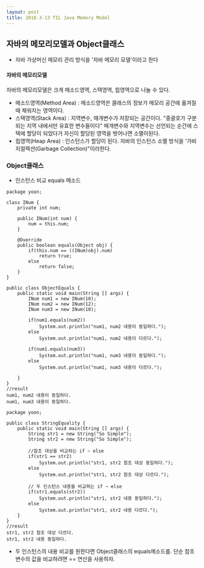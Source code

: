 ```yaml
---
layout: post
title: 2018-3-13 TIL Java Memory Model
---
```

## 자바의 메모리모델과 Object클래스

- 자바 가상머신 메모리 관리 방식을 '자바 메모리 모델'이라고 한다

#### 자바의 메모리모델

자바의 메모리모델은 크게 메소드영역, 스택영역, 힙영역으로 나눌 수 있다.


- 메소드영역(Method Area) : 메소드영역은 클래스의 정보가 메모리 공간에 옮겨질 때 채워지는 영역이다.
- 스택영역(Stack Area) : 지역변수, 매개변수가 저장되는 공간이다. "중괄호가 구분되는 지역 내에서만 유효한 변수들이다" 매개변수와 지역변수는 선언되는 순간에 스택에 할당이 되었다가 자신이 할당된 영역을 벗어나면 소멸이된다.
- 힙영역(Heap Area) : 인스턴스가 할당이 된다. 자바의 인스턴스 소멸 방식을 '가비지컬렉션(Garbage Collection)"이라한다.

### Object클래스

- 인스턴스 비교 equals 메소드

```
package yoon;

class INum {
    private int num;

    public INum(int num) {
        num = this.num;
    }

    @Override
    public boolean equals(Object obj) {
        if(this.num == ((INum)obj).num)
            return true;
        else
            return false;
    }
}

public class ObjectEquals {
    public static void main(String [] args) {
        INum num1 = new INum(10);
        INum num2 = new INum(12);
        INum num3 = new INum(10);

        if(num1.equals(num2))
            System.out.println("num1, num2 내용이 동일하다.");
        else
            System.out.println("num1, num2 내용이 다르다.");

        if(num1.equals(num3))
            System.out.println("num1, num3 내용이 동일하다.");
        else
            System.out.println("num1, num3 내용이 다르다.");

    }
}
//result
num1, num2 내용이 동일하다.
num1, num3 내용이 동일하다.
```

```
package yoon;

public class StringEquality {
    public static void main(String [] args) {
        String str1 = new String("So Simple");
        String str2 = new String("So Simple");

        //참조 대상을 비교하는 if ~ else
        if(str1 == str2)
            System.out.println("str1, str2 참조 대상 동일하다.");
        else
            System.out.println("str1, str2 참조 대상 다르다.");

        // 두 인스턴스 내용을 비교하는 if ~ else
        if(str1.equals(str2))
            System.out.println("str1, str2 내용 동일하다.");
        else
            System.out.println("str1, str2 내용 다르다.");
    }
}
//result
str1, str2 참조 대상 다르다.
str1, str2 내용 동일하다.
```

- 두 인스턴스의 내용 비교를 원한다면 Object클래스의 equals메소드를. 단순 참조변수의 값을 비교하려면 == 연산을 사용하자.
